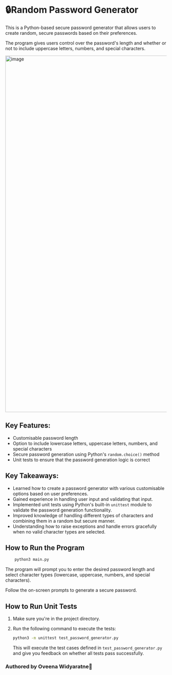 # 🔒Random Password Generator

This is a Python-based secure password generator that allows users to create random, secure passwords based on their preferences. 

The program gives users control over the password's length and whether or not to include uppercase letters, numbers, and special characters.

<img width="1113" alt="image" src="https://github.com/user-attachments/assets/89175b5e-6d32-4cbd-9232-becd9ddef679" />


## Key Features:
- Customisable password length
- Option to include lowercase letters, uppercase letters, numbers, and special characters
- Secure password generation using Python's `random.choice()` method
- Unit tests to ensure that the password generation logic is correct

## Key Takeaways:
- Learned how to create a password generator with various customisable options based on user preferences.
- Gained experience in handling user input and validating that input.
- Implemented unit tests using Python's built-in `unittest` module to validate the password generation functionality.
- Improved knowledge of handling different types of characters and combining them in a random but secure manner.
- Understanding how to raise exceptions and handle errors gracefully when no valid character types are selected.

## How to Run the Program

```bash
    python3 main.py
 ```

The program will prompt you to enter the desired password length and select character types (lowercase, uppercase, numbers, and special characters).

Follow the on-screen prompts to generate a secure password.

## How to Run Unit Tests

1. Make sure you're in the project directory.
2. Run the following command to execute the tests:

    ```bash
    python3 -m unittest test_password_generator.py
    ```

    This will execute the test cases defined in `test_password_generator.py` and give you feedback on whether all tests pass successfully.

### Authored by Oveena Widyaratne🐍


